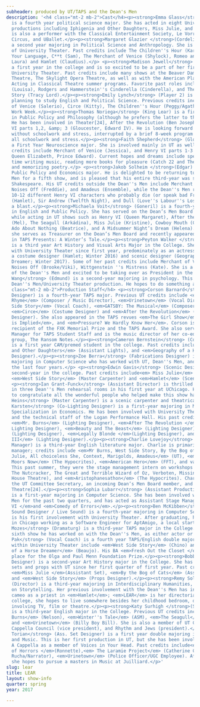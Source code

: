 ```yaml
---
subheader: produced by UT/TAPS and the Dean's Men
description: '<h4 class="mt-2 mb-2">Cast</h4><p><strong>Emma Glass</strong> (Oswald)
  is a fourth year political science major. She has acted in eight Univeristy Theater
  productions including Iphigenia and Other Daughters, Miss Julie, and Hamlet, Emma
  is also a performer with the Classical Entertainment Society, Le Vorris and Vox
  Circus, and UBallet.</p><p><strong>Margaret Glazier </strong>(Cordelia/Fool) is
  a second year majoring in Political Science and Anthropology. She is the treasurer
  of University Theater. Past credits include The Children''s Hour (Karen), Watch
  Your Language, C**t (Sam), The Merchant of Venice (Shylock), Romeo and Juliet (Sister
  Laura) and Hamlet (Claudius).</p> <p><strong>Madison Jewell</strong> (Player) is
  a first year in the college and is so excited to be a part of her first show with
  University Theater. Past credits include many shows at the Beaver Dam Area Community
  Theatre, The Skylight Opera Theatre, as well as with the American Players Theatre
  Acting in Classical Theatre summer programs. Favorite past roles include The Fantasticks
  (Louisa), Rodgers and Hammerstein''s Cinderella (Cinderella), and The Philadelphia
  Story (Tracy Lord).</p><p><strong>Emily Lynch</strong> (Player 2) is a first-year
  planning to study English and Political Science. Previous credits include The Merchant
  of Venice (Salerio), Circe (Kitty), The Children''s Hour (Peggy/Agatha), and New
  Work Week.</p><p><strong>Thomas Noriega</strong> (King Lear) is a first year majoring
  in Public Policy and Philosophy (although he prefers the latter to the former).
  He has been involved in Theater[24], After the Revolution (Ben Joseph), and Henry
  VI parts 1,2, &amp; 3 (Gloucester, Edward IV). He is looking forward to a long summer
  without schoolwork and stress, interrupted by a brief 8-week program that is actually
  all schoolwork and stress.</p><p><strong>Faith Shepherd</strong> (Gloucester) is
  a First Year Neuroscience major. She is involved mainly in UT as well as MUN. Past
  credits include Merchant of Venice (Jessica), and Henry VI parts 1-3 (Somerset,
  Queen Elizabeth, Prince Edward). Current hopes and dreams include spending more
  time writing music, reading more books for pleasure (Catch 22 and The Plague!),
  and memorizing poetry.</p> <p><strong>Jakob Solheim </strong>(Edgar) is a third-year
  Public Policy and Economics major. He is delighted to be returning to the Dean''s
  Men for a fifth show, and is pleased that his entire third-year was spent performing
  Shakespeare. His UT credits outside the Dean''s Men include Merchant of Venice (Lorenzo),
  Noises Off (Freddie), and Amadeus (Ensemble), while the Dean''s Men roles of Edgar,
  10-12 different Henry VI characters who probably die (or speak bad French), Rosencrantz
  (Hamlet), Sir Andrew (Twelfth Night), and Dull (Love''s Labour''s Lost) have been
  a blast.</p><p><strong>Michaela Voit</strong> (Goneril) is a fourth-year majoring
  in English and Public Policy. She has served on the Dean’s Men Board and UT Committee
  while acting in UT shows such as Henry VI (Queen Margaret), After the Revolution
  (Mel), The Seagull (Arkádina), Miss Julie (Kristine), Cowboy Mouth (Cavale), Much
  Ado About Nothing (Beatrice), and A Midsummer Night’s Dream (Helena). Currently,
  she serves as Treasurer on the Dean’s Men Board and recently appeared as Hermione
  in TAPS Presents: A Winter’s Tale.</p><p><strong>Peyton Walker </strong>(Regan)
  is a third year Art History and Visual Arts Major in the College. She has been involved
  with University Theater since first year, predominately as an actress but also as
  a costume designer (Hamlet; Winter 2016) and scenic designer (Geography of A Horse
  Dreamer; Winter 2017). Some of her past credits include Merchant of Venice (Salanio),
  Noises Off (Brooke/Viki), Wittgenstein ''s Mistress (Kate). She is a proud member
  of the Dean''s Men and excited to be taking over as President in the coming year.</p><p><strong>Winston
  Wang</strong> (Edmund) is a second-year majoring in psychology. This is his first
  Dean''s Men/University Theater production. He hopes to do something after college.</p><h4
  class="mt-2 mb-2">Production Staff</h4> <p><strong>Corson Barnard</strong> (Costume
  Designer) is a fourth-year TAPS major. Previous UT credits include <em>A Twinklin''
  Rhyme</em> (Composer / Music Director), <em>Urinetown</em> (Vocal Director), <em>West
  Side Story</em> (Vocal Coach), <em>GATSBY: The Musical</em> (Composer / Director),
  <em>Circe</em> (Costume Designer) and <em>After the Revolution</em> (Assistant Costume
  Designer). She also appeared in the TAPS revues <em>The Girl Show</em>, <em>Home
  is Implied</em>, and <em>Pressure? We Hardly Know Her</em>. Corson is this year''s
  recipient of the FXK Memorial Prize and the TAPS Award. She also serves as the Media
  Manager for TAPS Student Staff and is the music director of her co-ed a cappella
  group, The Ransom Notes.</p><p><strong>Cameron Bernstein</strong> (Co-Lighting Designer)
  is a first year CAM/premed student in the college. Past credits include <em>Iphigenia
  and Other Daughters</em> (Assistant Lights), and <em>Geography of a Horse Dreamer </em>(Lighting
  Designer).</p><p><strong>Zoe Berra</strong> (Fabrications Designer) is a fourth-year
  majoring in Computer Science who has worked with UT, Dean''s Men, and Circus throughout
  the last four years.</p> <p><strong>Edwin Gavis</strong> (Scenic Designer) is a
  second-year in the college. Past credits include<em> Miss Julie</em> (Master Carpenter),
  <em>West Side Story</em> (Master Carpenter) and <em>Hamlet</em> (Scenic Designer).</p>
  <p><strong>Ian Grant-Funck</strong> (Assistant Director) is thrilled to have been
  in three Dean''s Men rehearsal rooms in his first year at UChicago. He would like
  to congratulate all the wonderful people who helped make this show happen.</p><p><strong>Dan
  Heins</strong> (Master Carpenter) is a scenic carpenter and theatrical electrician.</p><p><strong>Eric
  Karsten</strong> (Co-Lighting Designer) is a first-year majoring in Math with a
  Specialization in Economics. He has been involved with University Theater, Oeconomica,
  and the technical staff of the Logan Performance Hall. His past credits include:
  <em>Mr. Burns</em> (Lighting Designer), <em>After The Revolution </em>(Assistant
  Lighting Designer), <em>Beauty and The Beast</em> (Lighting Designer), <em>39 Steps</em>
  (Lighting Designer), <em>Legally Blonde </em>(Lighting Designer), and <em>Richard
  III</em> (Lighting Designer).</p><p><strong>Charlie Lovejoy</strong> (Production
  Manager) is a third-year English literature major. Charlie is primarily a stage
  manager; credits include <em>Mr Burns, West Side Story, By the Bog of Cats, Miss
  Julie, All choiceless She, Context, Marigolds, Amadeus</em> (UT), <em>You On The
  Moors Now</em> (The Hypocrites), <em>American Hero</em> (FFT), and various others.
  This past summer, they were the stage management intern on workshops of <em>Pinocchio,
  The Nutcracker, The Great and Terrible Wizard of Oz, Verboten, Missing</em> (The
  House Theatre), and <em>Aristophanesathon</em> (The Hypocrites). Charlie is also
  the UT Committee Secretary, an incoming Dean’s Men Board member, and a curator for
  Theatre[24].</p><p><strong>Sophia Lubarr</strong> (Assistant Production Manager)
  is a first-year majoring in Computer Science. She has been involved with the Dean''s
  Men for the past two quarters, and has acted as Assistant Stage Manager on <em>Henry
  VI </em>and <em>Comedy of Errors</em>.</p><p><strong>Ben McKibben</strong> (Assistant
  Sound Designer / Live Sound) is a fourth-year majoring in Computer Science. This
  is his first involvement with University Theater. After graduating, he will be living
  in Chicago working as a Software Engineer for AptAmigo, a local startup.</p> <p><strong>Seph
  Mozes</strong> (Dramaturg) is a third-year TAPS major in the College. This is the
  sixth show he has worked on with the Dean''s Men, as either actor or dramaturg! </p><p><strong>Gavin
  Pak</strong> (Vocal Coach) is a fourth year TAPS/English double major. Past credits
  within University Theater include <em>West Side Story</em> (Chino) and <em>Geography
  of a Horse Dreamer</em> (Beaujo). His BA <em>Fresh Out the Closet </em>won second
  place for the Olga and Paul Menn Foundation Prize.</p><p><strong>Bobbie Sheng</strong> (Props
  Designer) is a second-year Art History major in the College. She has been designing
  sets and props with UT since her first quarter of first year. Past credits include
  <em>Miss Julie </em>(Assistant Set), <em>By the Bog of Cats</em> (Assistant Props),
  and <em>West Side Story</em> (Props Designer).</p><p><strong>Remy Solomon</strong>
  (Director) is a third-year majoring in Interdisciplinary Humanities, with a focus
  on Storytelling. Her previous involvement with the Dean''s Men has included a small
  cameo as a priest in <em>Hamlet</em>; <em>LEAR</em> is her directorial debut. After
  college, she hopes to live somewhere besides her childhood bedroom, doing something
  involving TV, film or theatre.</p><p><strong>Katy Surhigh </strong>(Stage Manager)
  is a third-year English major in the College. Previous UT credits include <em>Mr.
  Burns</em> (Nelson), <em>Winter''s Tale</em> (ASM), <em>The Seagull</em> (ASM),
  and <em>Urinetown</em> (Billy Boy Bill). She is also a member of UT Committee, A
  Cappella Council (vice president), and Rhythm and Jews (president).</p><p><strong>Lauren
  Torian</strong> (Ass. Set Designer) is a first year double majoring in Anthropology
  and Music. This is her first production in UT, but she has been involved with UChicago
  A Cappella as a member of Voices in Your Head. Past credits include<em> Little Shop
  of Horrors </em>(Ronnette),<em> The Laramie Project</em> (Catherine Connolly/Cal
  Rucha/Narrator), <em>Urinetown</em> (Police Officer/UGC Employee). After her undergrad,
  she hopes to pursue a masters in Music at Juilliard.</p>'
slug: lear
title: LEAR
layout: show-info
quarter: spring
year: 2017

---
```

